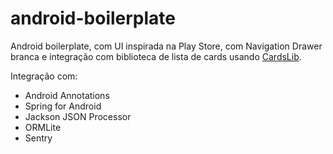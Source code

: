 android-boilerplate
===================

Android boilerplate, com UI inspirada na Play Store, com Navigation Drawer branca e integração com biblioteca de lista de cards usando [CardsLib](https://github.com/gabrielemariotti/cardslib).

Integração com:
- Android Annotations
- Spring for Android
- Jackson JSON Processor
- ORMLite
- Sentry

